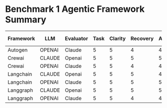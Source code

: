 # Benchmark 1 Agentic Framework Summary

| Framework | LLM | Evaluator | Task | Clarity | Recovery | Autonomy | Total | Time (s) |
|-----------|-----|-----------|------|---------|----------|----------|--------|----------|
| Autogen | OPENAI | Claude | 5 | 5 | 4 | 4 | 18 | 532.87 |
| Crewai | CLAUDE | Openai | 5 | 5 | 5 | 5 | 20 | 60 |
| Crewai | OPENAI | Claude | 5 | 5 | 4 | 4 | 18 | 420.00 |
| Langchain | CLAUDE | Openai | 5 | 5 | 5 | 4 | 19 | 60 |
| Langchain | OPENAI | Claude | 5 | 5 | 5 | 5 | 20 | 60 |
| Langgraph | CLAUDE | Openai | 5 | 5 | 5 | 5 | 20 | 60 |
| Langgraph | OPENAI | Claude | 5 | 5 | 4 | 4 | 18 | 312.87 |